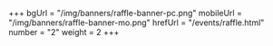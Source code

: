+++
bgUrl = "/img/banners/raffle-banner-pc.png"
mobileUrl = "/img/banners/raffle-banner-mo.png"
hrefUrl = "/events/raffle.html"
number = "2"
weight =  2
+++